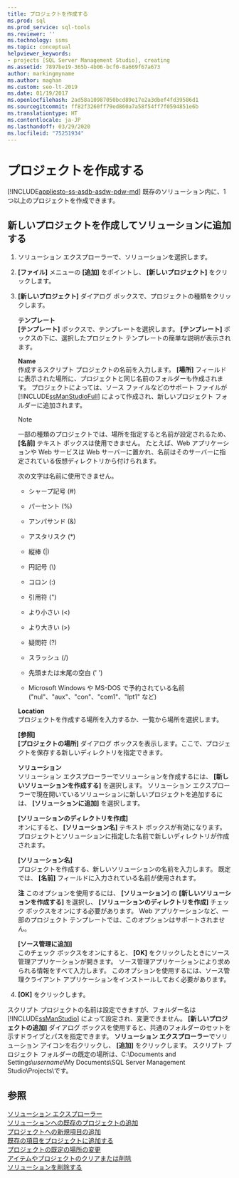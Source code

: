 ```yaml
---
title: プロジェクトを作成する
ms.prod: sql
ms.prod_service: sql-tools
ms.reviewer: ''
ms.technology: ssms
ms.topic: conceptual
helpviewer_keywords:
- projects [SQL Server Management Studio], creating
ms.assetid: 7897be19-365b-4b06-bcf0-8a669f67a673
author: markingmyname
ms.author: maghan
ms.custom: seo-lt-2019
ms.date: 01/19/2017
ms.openlocfilehash: 2ad58a10987050bcd89e17e2a3dbef4fd39586d1
ms.sourcegitcommit: ff82f3260ff79ed860a7a58f54ff7f0594851e6b
ms.translationtype: HT
ms.contentlocale: ja-JP
ms.lasthandoff: 03/29/2020
ms.locfileid: "75251934"
---
```

# <a name="create-a-project"></a>プロジェクトを作成する

[!INCLUDE[appliesto-ss-asdb-asdw-pdw-md](../../includes/appliesto-ss-asdb-asdw-pdw-md.md)]
既存のソリューション内に、1 つ以上のプロジェクトを作成できます。  
  
## <a name="create-a-new-project-and-add-it-to-a-solution"></a>新しいプロジェクトを作成してソリューションに追加する  
  
1.  ソリューション エクスプローラーで、ソリューションを選択します。  
  
2.  **[ファイル]** メニューの **[追加]** をポイントし、 **[新しいプロジェクト]** をクリックします。  
  
3.  **[新しいプロジェクト]** ダイアログ ボックスで、プロジェクトの種類をクリックします。  
  
    **テンプレート**  
    **[テンプレート]** ボックスで、テンプレートを選択します。 **[テンプレート]** ボックスの下に、選択したプロジェクト テンプレートの簡単な説明が表示されます。  
  
    **Name**  
    作成するスクリプト プロジェクトの名前を入力します。 **[場所]** フィールドに表示された場所に、プロジェクトと同じ名前のフォルダーも作成されます。 プロジェクトによっては、ソース ファイルなどのサポート ファイルが [!INCLUDE[ssManStudioFull](../../includes/ssmanstudiofull-md.md)] によって作成され、新しいプロジェクト フォルダーに追加されます。  
  
    > [!NOTE]  
    > 一部の種類のプロジェクトでは、場所を指定すると名前が設定されるため、 **[名前]** テキスト ボックスは使用できません。 たとえば、Web アプリケーションや Web サービスは Web サーバーに置かれ、名前はそのサーバーに指定されている仮想ディレクトリから付けられます。  
  
    次の文字は名前に使用できません。  
  
    -   シャープ記号 (#)  
  
    -   パーセント (%)  
  
    -   アンパサンド (&)  
  
    -   アスタリスク (*)  
  
    -   縦棒 (|)  
  
    -   円記号 (\\)  
  
    -   コロン (:)  
  
    -   引用符 (")  
  
    -   より小さい (\<)  
  
    -   より大きい (>)  
  
    -   疑問符 (?)  
  
    -   スラッシュ (/)  
  
    -   先頭または末尾の空白 (' ')  
  
    -   Microsoft Windows や MS-DOS で予約されている名前 ("nul"、"aux"、"con"、"com1"、"lpt1" など)  
  
    **Location**  
    プロジェクトを作成する場所を入力するか、一覧から場所を選択します。  
  
    **[参照]**  
    **[プロジェクトの場所]** ダイアログ ボックスを表示します。ここで、プロジェクトを保存する新しいディレクトリを指定できます。  
  
    **ソリューション**  
    ソリューション エクスプローラーでソリューションを作成するには、 **[新しいソリューションを作成する]** を選択します。 ソリューション エクスプローラーで現在開いているソリューションに新しいプロジェクトを追加するには、 **[ソリューションに追加]** を選択します。  
  
    **[ソリューションのディレクトリを作成]**  
    オンにすると、 **[ソリューション名]** テキスト ボックスが有効になります。 プロジェクトとソリューションに指定した名前で新しいディレクトリが作成されます。  
  
    **[ソリューション名]**  
    プロジェクトを作成する、新しいソリューションの名前を入力します。 既定では、 **[名前]** フィールドに入力されている名前が使用されます。  
  
    **注** このオプションを使用するには、 **[ソリューション]** の **[新しいソリューションを作成する]** を選択し、 **[ソリューションのディレクトリを作成]** チェック ボックスをオンにする必要があります。 Web アプリケーションなど、一部のプロジェクト テンプレートでは、このオプションはサポートされません。  
  
    **[ソース管理に追加]**  
    このチェック ボックスをオンにすると、 **[OK]** をクリックしたときにソース管理アプリケーションが開きます。 ソース管理アプリケーションにより求められる情報をすべて入力します。 このオプションを使用するには、ソース管理クライアント アプリケーションをインストールしておく必要があります。  
  
4.  **[OK]** をクリックします。  
  
スクリプト プロジェクトの名前は設定できますが、フォルダー名は [!INCLUDE[ssManStudio](../../includes/ssmanstudio-md.md)] によって設定され、変更できません。 **[新しいプロジェクトの追加]** ダイアログ ボックスを使用すると、共通のフォルダーのセットを示すドライブとパスを指定できます。 **ソリューション エクスプローラー**でソリューション アイコンを右クリックし、 **[追加]** をクリックします。 スクリプト プロジェクト フォルダーの既定の場所は、C:\Documents and Settings\\*username*\My Documents\SQL Server Management Studio\Projects\\です。  
  
## <a name="see-also"></a>参照

[ソリューション エクスプローラー](../../ssms/solution/solution-explorer.md)  
[ソリューションへの既存のプロジェクトの追加](../../ssms/solution/add-an-existing-project-to-a-solution.md)  
[プロジェクトへの新規項目の追加](../../ssms/solution/add-new-items-to-a-project.md)  
[既存の項目をプロジェクトに追加する](../../ssms/solution/add-existing-items-to-a-project.md)  
[プロジェクトの既定の場所の変更](../../ssms/solution/change-the-default-location-for-projects.md)  
[アイテムやプロジェクトのクリアまたは削除](../../ssms/solution/remove-or-delete-an-item-or-project.md)  
[ソリューションを削除する](../../ssms/solution/delete-a-solution.md)  